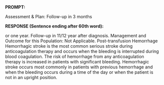 **PROMPT:**

Assessment & Plan:  Follow-up in 3 months

**RESPONSE (Sentence ending after 60th word):**

or one year. Follow-up in 11/12 year after diagnosis. Management and Outcome for this Population:  Not Applicable. Post-transfusion Hemorrhage  Hemorrhagic stroke is the most common serious stroke during anticoagulation therapy and occurs when the bleeding is interrupted during blood coagulation. The risk of hemorrhage from any anticoagulation therapy is increased in patients with significant bleeding. Hemorrhagic stroke occurs most commonly in patients with previous hemorrhage and when the bleeding occurs during a time of the day or when the patient is not in an upright position. 